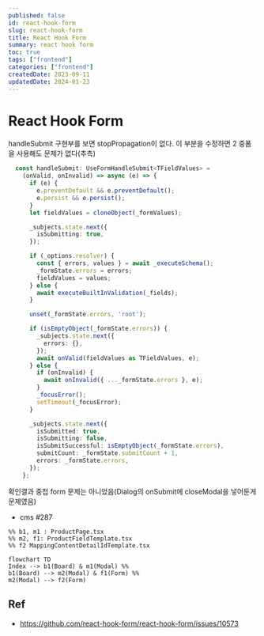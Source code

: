 ```yaml
---
published: false
id: react-hook-form
slug: react-hook-form
title: React Hook Form
summary: react hook form
toc: true
tags: ["frontend"]
categories: ["frontend"]
createdDate: 2023-09-11
updatedDate: 2024-01-23
---
```



# React Hook Form

handleSubmit 구현부를 보면 stopPropagation이 없다.
이 부분을 수정하면 2 중폼을 사용해도 문제가 없다(추측)

```typescript
  const handleSubmit: UseFormHandleSubmit<TFieldValues> =
    (onValid, onInvalid) => async (e) => {
      if (e) {
        e.preventDefault && e.preventDefault();
        e.persist && e.persist();
      }
      let fieldValues = cloneObject(_formValues);

      _subjects.state.next({
        isSubmitting: true,
      });

      if (_options.resolver) {
        const { errors, values } = await _executeSchema();
        _formState.errors = errors;
        fieldValues = values;
      } else {
        await executeBuiltInValidation(_fields);
      }

      unset(_formState.errors, 'root');

      if (isEmptyObject(_formState.errors)) {
        _subjects.state.next({
          errors: {},
        });
        await onValid(fieldValues as TFieldValues, e);
      } else {
        if (onInvalid) {
          await onInvalid({ ..._formState.errors }, e);
        }
        _focusError();
        setTimeout(_focusError);
      }

      _subjects.state.next({
        isSubmitted: true,
        isSubmitting: false,
        isSubmitSuccessful: isEmptyObject(_formState.errors),
        submitCount: _formState.submitCount + 1,
        errors: _formState.errors,
      });
    };
```

확인결과 중첩 form 문제는 아니었음(Dialog의 onSubmit에 closeModal을 넣어둔게 문제였음)
- cms #287

```mermaid
%% b1, m1 : ProductPage.tsx
%% m2, f1: ProductFieldTemplate.tsx
%% f2 MappingContentDetailIdTemplate.tsx

flowchart TD
Index --> b1(Board) & m1(Modal) %% 
b1(Board) --> m2(Modal) & f1(Form) %% 
m2(Modal) --> f2(Form)
```

## Ref
- https://github.com/react-hook-form/react-hook-form/issues/10573

